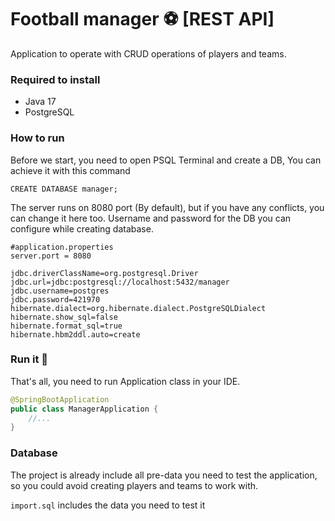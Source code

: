 # Football manager ⚽️ [REST API]

Application to operate with CRUD operations of players and teams.

### Required to install

- Java 17
- PostgreSQL

### How to run

Before we start, you need to open PSQL Terminal and create a DB,
You can achieve it with this command

```
CREATE DATABASE manager;
```

The server runs on 8080 port (By default), but if you have any conflicts, you can change it here too.
Username and password for the DB you can configure while creating database.

```
#application.properties
server.port = 8080

jdbc.driverClassName=org.postgresql.Driver
jdbc.url=jdbc:postgresql://localhost:5432/manager
jdbc.username=postgres
jdbc.password=421970
hibernate.dialect=org.hibernate.dialect.PostgreSQLDialect
hibernate.show_sql=false
hibernate.format_sql=true
hibernate.hbm2ddl.auto=create
```
### Run it 🚀

That's all, you need to run Application class in your IDE.

```java
@SpringBootApplication
public class ManagerApplication {
    //...
}
```

### Database

The project is already include all pre-data you need to test the application,
so you could avoid creating players and teams to work with. 

`import.sql` includes the data you need to test it